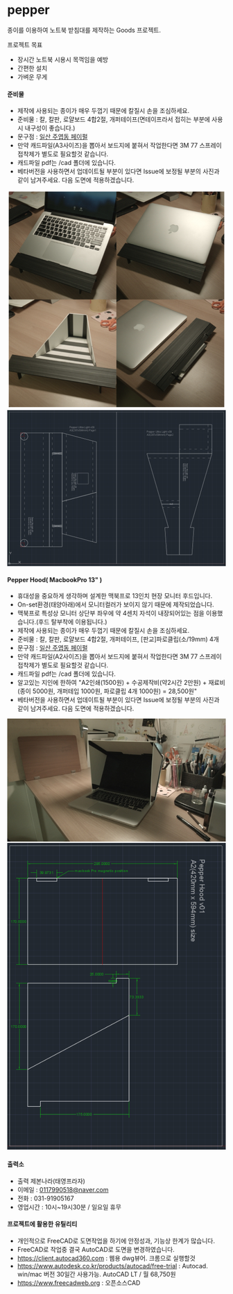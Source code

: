 # pepper
종이를 이용하여 노트북 받침대를 제작하는 Goods 프로젝트.

프로젝트 목표
- 장시간 노트북 시용시 목꺽임을 예방
- 간편한 설치
- 가벼운 무게

#### 준비물
- 제작에 사용되는 종이가 매우 두껍기 때문에 칼질시 손을 조심하세요.
- 준비물 : 칼, 칼판, 로얄보드 4합2절, 개퍼테이프(면테이프라서 접히는 부분에 사용시 내구성이 좋습니다.)
- 문구점 : [일산 주엽동 페이펄](https://www.google.co.kr/maps/place/페이펄문구센터+주엽지점/@37.6682435,126.7643637,15z/data=!4m5!3m4!1s0x0:0x9e9ea9640693357b!8m2!3d37.6682435!4d126.7643637) 
- 만약 캐드파일(A3사이즈)을 뽑아서 보드지에 붙혀서 작업한다면 3M 77 스프레이접착제가 별도로 필요할것 같습니다.
- 캐드파일 pdf는 /cad 폴더에 있습니다.
- 베타버전을 사용하면서 업데이트될 부분이 있다면 Issue에 보정될 부분의 사진과 같이 남겨주세요. 다음 도면에 적용하겠습니다.

![alt_preview_pepper_ultra_light](https://raw.githubusercontent.com/lazypic/pepper/master/cad/preview_pepper_ultra_light.png)
![alt_screenshot_pepper_ultra_light](https://raw.githubusercontent.com/lazypic/pepper/master/cad/screenshot_pepper_ultra_light.png)

#### Pepper Hood( MacbookPro 13" )
- 휴대성을 중요하게 생각하며 설계한 맥북프로 13인치 현장 모니터 후드입니다.
- On-set환경(태양아래)에서 모니터컬러가 보이지 않기 때문에 제작되었습니다.
- 맥북프로 특성상 모니터 상단부 좌우에 약 4센치 자석이 내장되어있는 점을 이용했습니다.(후드 탈부착에 이용됩니다.)
- 제작에 사용되는 종이가 매우 두껍기 때문에 칼질시 손을 조심하세요.
- 준비물 : 칼, 칼판, 로얄보드 4합2절, 개퍼테이프, [판교]파로클립(소/19mm) 4개
- 문구점 : [일산 주엽동 페이펄](https://www.google.co.kr/maps/place/페이펄문구센터+주엽지점/@37.6682435,126.7643637,15z/data=!4m5!3m4!1s0x0:0x9e9ea9640693357b!8m2!3d37.6682435!4d126.7643637) 
- 만약 캐드파일(A2사이즈)을 뽑아서 보드지에 붙혀서 작업한다면 3M 77 스프레이접착제가 별도로 필요할것 같습니다.
- 캐드파일 pdf는 /cad 폴더에 있습니다.
- 알고있는 지인에 한하여 "A2인쇄(1500원) + 수공제작비(약2시간 2만원) + 재료비(종이 5000원, 개퍼테입 1000원, 파로클립 4개 1000원) = 28,500원"
- 베타버전을 사용하면서 업데이트될 부분이 있다면 Issue에 보정될 부분의 사진과 같이 남겨주세요. 다음 도면에 적용하겠습니다.

![alt_preview_pepper_hood](https://raw.githubusercontent.com/lazypic/pepper/master/cad/preview_pepper_hood.jpg)
![alt_screenshot_pepper_hood](https://raw.githubusercontent.com/lazypic/pepper/master/cad/screenshot_pepper_hood.png)

#### 출력소
- 출력 제본나라(태영프라자)
- 이메일 : 0117990518@naver.com
- 전화 : 031-91905167
- 영업시간 : 10시~19시30분 / 일요일 휴무

#### 프로젝트에 활용한 유틸리티
- 개인적으로 FreeCAD로 도면작업을 하기에 안정성과, 기능상 한계가 많습니다.
- FreeCAD로 작업중 결국 AutoCAD로 도면을 변경하였습니다.
- https://client.autocad360.com : 웹용 dwg뷰어. 크롬으로 실행할것
- https://www.autodesk.co.kr/products/autocad/free-trial : Autocad. win/mac 버전 30일간 사용가능. AutoCAD LT / 월 68,750원
- https://www.freecadweb.org : 오픈소스CAD
